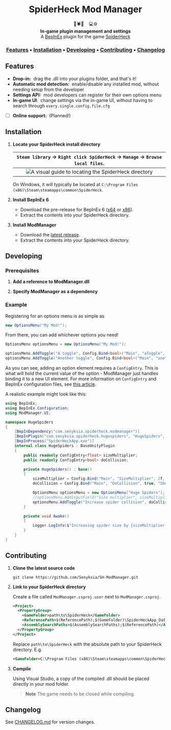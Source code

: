 <div align="center">

# SpiderHeck Mod Manager

:toolbox::spider::wrench:&nbsp;&nbsp;&nbsp;&nbsp;:computer::gear:
<br />**In-game plugin management and settings**
<br />A [BepInEx](https://github.com/BepInEx/BepInEx) plugin for the game [SpiderHeck](https://store.steampowered.com/app/1329500/SpiderHeck)

### [Features](#features) • [Installation](#installation) • [Developing](#developing) • [Contributing](#contributing) • [Changelog](#changelog)

</div>


## Features

- **Drop-in:**&nbsp;&nbsp;drag the .dll into your plugins folder, and that's it!
- **Automatic mod detection:**&nbsp;&nbsp;enable/disable any installed mod, without needing setup from the developer
- **Settings API:**&nbsp;&nbsp;mod developers can register for their own options menu
- **In-game UI**:&nbsp;&nbsp;change settings via the in-game UI, without having to search through `every.single.config.file.cfg`
- [ ] **Online support:**&nbsp;&nbsp;(Planned!)


## Installation

1. **Locate your SpiderHeck install directory**

   | `Steam library` -> `Right click SpiderHeck` -> `Manage` -> `Browse local files`. |
   |:--------------------------------------------------------------------------------:|
   | ![A visual guide to locating the SpiderHeck directory](../assets/locating_directory.png?raw=true) |

   On Windows, it will typically be located at `C:\Program Files (x86)\Steam\steamapps\common\SpiderHeck`.

2. **Install BepInEx 6**

   - Download the pre-release for BepInEx 6 ([x64](https://github.com/BepInEx/BepInEx/releases/download/v6.0.0-pre.1/BepInEx_UnityMono_x64_6.0.0-pre.1.zip) or [x86](https://github.com/BepInEx/BepInEx/releases/download/v6.0.0-pre.1/BepInEx_UnityMono_x86_6.0.0-pre.1.zip)).
   - Extract the contents into your SpiderHeck directory.

3. **Install ModManager**

   - Download the [latest release](https://github.com/Senyksia/SH-ModManager/releases/latest/download/ModManager.zip).
   - Extract the contents into your SpiderHeck directory.


## Developing

### Prerequisites

1. **Add a reference to ModManager.dll**

2. **Specify ModManager as a dependency**

### Example

Registering for an options menu is as simple as
```cs
new OptionsMenu("My Mod!");
```
From there, you can add whichever options you need!
```cs
OptionsMenu optionsMenu = new OptionsMenu("My Mod!");

optionsMenu.AddToggle("A toggle", Config.Bind<bool>("Main", "aToggle", true))
optionsMenu.AddToggle("Another toggle", Config.Bind<bool>("Main", "anotherToggle", false))
```
As you can see, adding an option element requires a `ConfigEntry`. This is what will hold the current value of the option - ModManager just handles binding it to a new UI element. For more information on `ConfigEntry` and BepInEx configuration files, see [this article](https://docs.bepinex.dev/v6.0.0-pre.1/articles/dev_guide/plugin_tutorial/4_configuration.html).

A realistic example might look like this:
```cs
using BepInEx;
using BepInEx.Configuration;
using ModManager.UI;

namespace HugeSpiders
{
    [BepInDependency("com.senyksia.spiderheck.modmanager")]
    [BepInPlugin("com.senyksia.spiderheck.hugespiders", "HugeSpiders", "1.0.0")]
    [BepInProcess("SpiderHeckApp.exe")]
    internal class HugeSpiders : BaseUnityPlugin
    {
        public readonly ConfigEntry<float> sizeMultiplier;
        public readonly ConfigEntry<bool> doCollision;

        private HugeSpiders() : base()
        {
            sizeMultiplier = Config.Bind("Main", "SizeMultiplier", 2f, "How much to multiply the spider's radius by.");
            doCollision = Config.Bind("Main", "DoCollision", true, "Should the spider's collision box be increased too?");

            OptionsMenu optionsMenu = new OptionsMenu("Huge Spiders");
            //optionsMenu.AddInputField("Size multiplier", sizeMultiplier); still need to add lol
            optionsMenu.AddToggle("Increase spider collision", doCollision);
        }

        private void Awake()
        {
            Logger.LogInfo($"Increasing spider size by {sizeMultiplier.Value}x!");
        }
    }
}
```


## Contributing

1. **Clone the latest source code**

   `git clone https://github.com/Senyksia/SH-ModManager.git`

2. **Link to your SpiderHeck directory**

   Create a file called `ModManager.csproj.user` next to `ModManager.csproj`.
   ```xml
   <Project>
     <PropertyGroup>
       <GameFolder>path\to\SpiderHeck</GameFolder>                                              <!-- User-defined absolute path to SpiderHeck -->
       <ReferencePath>$(ReferencePath);$(GameFolder)\SpiderHeckApp_Data\Managed</ReferencePath> <!-- Path to the SH game assemblies -->
       <AssemblySearchPaths>$(AssemblySearchPaths);$(ReferencePath)</AssemblySearchPaths>       <!-- Add our path to the search list -->
     </PropertyGroup>
   </Project>
   ```
   Replace `path\to\SpiderHeck` with the absolute path to your SpiderHeck directory. E.g.
   ```xml
   <GameFolder>C:\Program Files (x86)\Steam\steamapps\common\SpiderHeck</GameFolder>
   ```

3. **Compile**

   Using Visual Studio, a copy of the compiled .dll should be placed directly in your mod folder.
   > **Note**
   > The game needs to be closed while compiling.


## Changelog

See [CHANGELOG.md](https://github.com/Senyksia/SH-ModManager/blob/main/CHANGELOG.md) for version changes.
